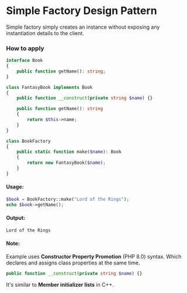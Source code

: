 # Simple Factory Design Pattern
Simple factory simply creates an instance without exposing any instantiation details to the client.

### How to apply

```php
interface Book
{
    public function getName(): string;
}

class FantasyBook implements Book
{
    public function __construct(private string $name) {}

    public function getName(): string
    {
        return $this->name;
    }
}
```

```php
class BookFactory
{
    public static function make($name): Book
    {
        return new FantasyBook($name);
    }
}
```

#### Usage:
```php
$book = BookFactory::make("Lord of the Rings");
echo $book->getName();
```

#### Output:
```txt
Lord of the Rings
```

#### Note:
Example uses **Constructor Property Promotion** (PHP 8.0) syntax. Which declares and assigns class properties at the same time.

```php
public function __construct(private string $name) {}
```
It's similar to **Member initializer lists** in C++.

